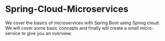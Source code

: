 # Spring-Cloud-Microservices
We cover the basics of microservices with Spring Boot using Spring cloud. We will cover some basic concepts and finally will create a small micro-service to give you an overview.
